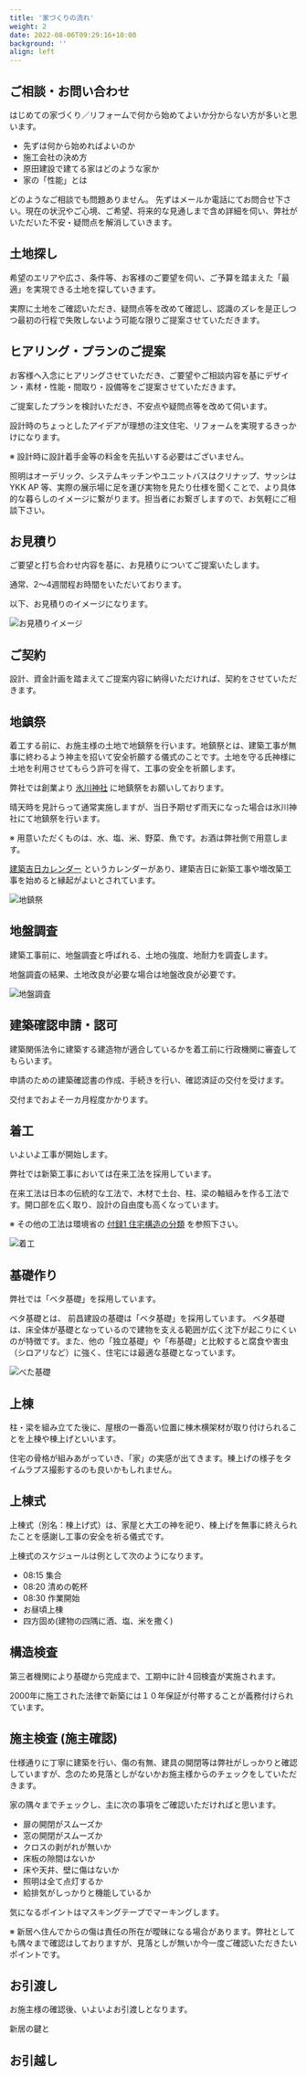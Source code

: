 ```yaml
---
title: '家づくりの流れ'
weight: 2
date: 2022-08-06T09:29:16+10:00
background: ''
align: left
---
```


## ご相談・お問い合わせ

はじめての家づくり／リフォームで何から始めてよいか分からない方が多いと思います。

- 先ずは何から始めればよいのか
- 施工会社の決め方
- 原田建設で建てる家はどのような家か
- 家の「性能」とは

どのようなご相談でも問題ありません。
先ずはメールか電話にてお問合せ下さい。現在の状況やご心境、ご希望、将来的な見通しまで含め詳細を伺い、弊社がいただいた不安・疑問点を解消していきます。

## 土地探し

希望のエリアや広さ、条件等、お客様のご要望を伺い、ご予算を踏まえた「最適」を実現できる土地を探していきます。

実際に土地をご確認いただき、疑問点等を改めて確認し、認識のズレを是正しつつ最初の行程で失敗しないよう可能な限りご提案させていただきます。

## ヒアリング・プランのご提案

お客様へ入念にヒアリングさせていただき、ご要望やご相談内容を基にデザイン・素材・性能・間取り・設備等をご提案させていただきます。

ご提案したプランを検討いただき、不安点や疑問点等を改めて伺います。

設計時のちょっとしたアイデアが理想の注文住宅、リフォームを実現するきっかけになります。

※ 設計時に設計着手金等の料金を先払いする必要はございません。

照明はオーデリック、システムキッチンやユニットバスはクリナップ、サッシは YKK AP 等、実際の展示場に足を運び実物を見たり仕様を聞くことで、より具体的な暮らしのイメージに繋がります。担当者にお繋ぎしますので、お気軽にご相談下さい。

## お見積り

ご要望と打ち合わせ内容を基に、お見積りについてご提案いたします。

通常、2～4週間程お時間をいただいております。

以下、お見積りのイメージになります。

![お見積りイメージ](./harada-kensetsu-mitsumori.png)

## ご契約

設計、資金計画を踏まえてご提案内容に納得いただければ、契約をさせていただきます。

## 地鎮祭

着工する前に、お施主様の土地で地鎮祭を行います。地鎮祭とは、建築工事が無事に終わるよう神主を招いて安全祈願する儀式のことです。土地を守る氏神様に土地を利用させてもらう許可を得て、工事の安全を祈願します。

弊社では創業より [氷川神社](https://tesshow.jp/saitama/sayamairuma/shrine_takakra_hikawa.html) に地鎮祭をお願いしております。

晴天時を見計らって通常実施しますが、当日予期せず雨天になった場合は氷川神社にて地鎮祭を行います。

※ 用意いただくものは、水、塩、米、野菜、魚です。お酒は弊社側で用意します。

[建築吉日カレンダー](https://sumai.panasonic.jp/sumu2/calendar/) というカレンダーがあり、建築吉日に新築工事や増改築工事を始めると縁起がよいとされています。

![地鎮祭](./jichinsai.png)

## 地盤調査

建築工事前に、地盤調査と呼ばれる、土地の強度、地耐力を調査します。

地盤調査の結果、土地改良が必要な場合は地盤改良が必要です。

![地盤調査](./jiban-chousa.png)

## 建築確認申請・認可

建築関係法令に建築する建造物が適合しているかを着工前に行政機関に審査してもらいます。

申請のための建築確認書の作成、手続きを行い、確認済証の交付を受けます。

交付までおよそ一カ月程度かかります。

## 着工

いよいよ工事が開始します。

弊社では新築工事においては在来工法を採用しています。

在来工法は日本の伝統的な工法で、木材で土台、柱、梁の軸組みを作る工法です。開口部を広く取り、設計の自由度も高くなっています。

※ その他の工法は環境省の [付録1 住宅構造の分類](https://www.env.go.jp/content/900405122.pdf) を参照下さい。

![着工](./chakkou.png)

## 基礎作り

弊社では「ベタ基礎」を採用しています。

ベタ基礎とは、
前昌建設の基礎は「ベタ基礎」を採用しています。
ベタ基礎は、床全体が基礎となっているので建物を支える範囲が広く沈下が起こりにくいのが特徴です。また、他の「独立基礎」や「布基礎」と比較すると腐食や害虫（シロアリなど）に強く、住宅には最適な基礎となっています。

![べた基礎](./kiso.png)

## 上棟

柱・梁を組み立てた後に、屋根の一番高い位置に棟木横架材が取り付けられることを上棟や棟上げといいます。

住宅の骨格が組みあがっていき、「家」の実感が出てきます。棟上げの様子をタイムラプス撮影するのも良いかもしれません。

## 上棟式

上棟式（別名：棟上げ式）は、家屋と大工の神を祀り、棟上げを無事に終えられたことを感謝し工事の安全を祈る儀式です。

上棟式のスケジュールは例として次のようになります。

- 08:15 集合
- 08:20 清めの乾杯
- 08:30 作業開始
- お昼頃上棟
- 四方固め(建物の四隅に酒、塩、米を撒く)

## 構造検査

第三者機関により基礎から完成まで、工期中に計４回検査が実施されます。

2000年に施工された法律で新築には１０年保証が付帯することが義務付けられています。

## 施主検査 (施主確認)

仕様通りに丁寧に建築を行い、傷の有無、建具の開閉等は弊社がしっかりと確認していますが、念のため見落としがないかお施主様からのチェックをしていただきます。

家の隅々までチェックし、主に次の事項をご確認いただければと思います。

- 扉の開閉がスムーズか
- 窓の開閉がスムーズか
- クロスの剥がれが無いか
- 床板の隙間はないか
- 床や天井、壁に傷はないか
- 照明は全て点灯するか
- 給排気がしっかりと機能しているか

気になるポイントはマスキングテープでマーキングします。

※ 新居へ住んでからの傷は責任の所在が曖昧になる場合があります。弊社としても隅々まで確認はしておりますが、見落としが無いか今一度ご確認いただきたいポイントです。

## お引渡し

お施主様の確認後、いよいよお引渡しとなります。

新居の鍵と

## お引越し